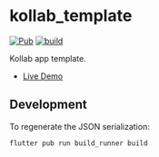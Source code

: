 # kollab_template

[![Pub](https://img.shields.io/pub/v/kollab_template.svg)](https://pub.dev/packages/kollab_template)
[![build](https://github.com/bitmio-labs/kollab_template/workflows/Test/badge.svg)](https://github.com/bitmio-labs/kollab_template/actions)

Kollab app template.

- [Live Demo](https://bitmio-labs.github.io/kollab_template/)

## Development

To regenerate the JSON serialization:

`flutter pub run build_runner build` 

